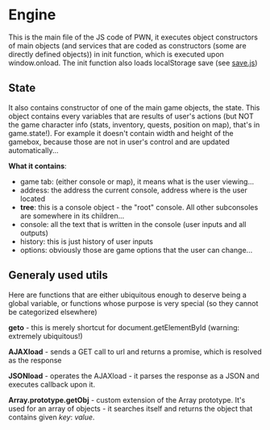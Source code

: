 # Engine

This is the main file of the JS code of PWN, it executes object constructors of main objects (and services that are coded as constructors (some are directly defined objects)) in init function, which is executed upon window.onload. The init function also loads localStorage save (see [save.js](services/save.md))

## State
It also contains constructor of one of the main game objects, the state. This object contains every variables that are results of user's actions (but NOT the game character info (stats, inventory, quests, position on map), that's in game.state!). For example it doesn't contain width and height of the gamebox, because those are not in user's control and are updated automatically...

**What it contains**:
- game tab: (either console or map), it means what is the user viewing...
- address: the address the current console, address where is the user located
- **tree**: this is a console object - the "root" console. All other subconsoles are somewhere in its children...
- console: all the text that is written in the console (user inputs and all outputs)
- history: this is just history of user inputs
- options: obviously those are game options that the user can change...

## Generaly used utils
Here are functions that are either ubiquitous enough to deserve being a global variable, or functions whose purpose is very special (so they cannot be categorized elsewhere)

**geto** - this is merely shortcut for document.getElementById (warning: extremely ubiquitous!)

**AJAXload** - sends a GET call to url and returns a promise, which is resolved as the response

**JSONload** - operates the AJAXload - it parses the response as a JSON and executes callback upon it.

**Array.prototype.getObj** - custom extension of the Array prototype. It's used for an array of objects - it searches itself and returns the object that contains given *key*: *value*.
